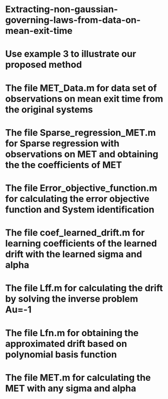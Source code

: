 # Extracting-non-gaussian-governing-laws-from-data-on-mean-exit-time
# Use example 3 to illustrate our proposed method

# The file MET_Data.m for data set of observations on mean exit time from the original systems

# The file Sparse_regression_MET.m for Sparse regression with observations on MET and obtaining the the coefficients of MET

# The file Error_objective_function.m for calculating the error objective function and System identification

# The file coef_learned_drift.m for learning coefficients of the learned drift with the learned sigma and alpha

# The file Lff.m for calculating the drift by solving the inverse problem Au=-1

# The file Lfn.m for obtaining the approximated drift based on polynomial basis function

# The file MET.m for calculating the MET with any sigma and alpha
